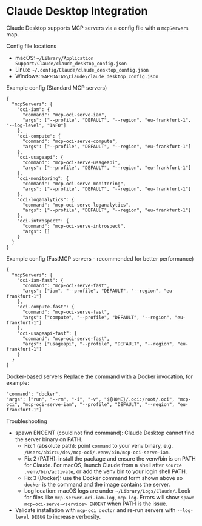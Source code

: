 # Claude Desktop Integration

Claude Desktop supports MCP servers via a config file with a `mcpServers` map.

Config file locations
- macOS: `~/Library/Application Support/Claude/claude_desktop_config.json`
- Linux: `~/.config/Claude/claude_desktop_config.json`
- Windows: `%APPDATA%\Claude\claude_desktop_config.json`

Example config (Standard MCP servers)
```
{
  "mcpServers": {
    "oci-iam": {
      "command": "mcp-oci-serve-iam",
      "args": ["--profile", "DEFAULT", "--region", "eu-frankfurt-1", "--log-level", "INFO"]
    },
    "oci-compute": {
      "command": "mcp-oci-serve-compute",
      "args": ["--profile", "DEFAULT", "--region", "eu-frankfurt-1"]
    },
    "oci-usageapi": {
      "command": "mcp-oci-serve-usageapi",
      "args": ["--profile", "DEFAULT", "--region", "eu-frankfurt-1"]
    },
    "oci-monitoring": {
      "command": "mcp-oci-serve-monitoring",
      "args": ["--profile", "DEFAULT", "--region", "eu-frankfurt-1"]
    },
    "oci-loganalytics": {
      "command": "mcp-oci-serve-loganalytics",
      "args": ["--profile", "DEFAULT", "--region", "eu-frankfurt-1"]
    },
    "oci-introspect": {
      "command": "mcp-oci-serve-introspect",
      "args": []
    }
  }
}
```

Example config (FastMCP servers - recommended for better performance)
```
{
  "mcpServers": {
    "oci-iam-fast": {
      "command": "mcp-oci-serve-fast",
      "args": ["iam", "--profile", "DEFAULT", "--region", "eu-frankfurt-1"]
    },
    "oci-compute-fast": {
      "command": "mcp-oci-serve-fast",
      "args": ["compute", "--profile", "DEFAULT", "--region", "eu-frankfurt-1"]
    },
    "oci-usageapi-fast": {
      "command": "mcp-oci-serve-fast",
      "args": ["usageapi", "--profile", "DEFAULT", "--region", "eu-frankfurt-1"]
    }
  }
}
```

Docker-based servers
Replace the command with a Docker invocation, for example:
```
"command": "docker",
"args": ["run", "--rm", "-i", "-v", "${HOME}/.oci:/root/.oci", "mcp-oci", "mcp-oci-serve-iam", "--profile", "DEFAULT", "--region", "eu-frankfurt-1"]
```

Troubleshooting
- spawn ENOENT (could not find command): Claude Desktop cannot find the server binary on PATH.
  - Fix 1 (absolute path): point `command` to your venv binary, e.g. `/Users/abirzu/dev/mcp-oci/.venv/bin/mcp-oci-serve-iam`.
  - Fix 2 (PATH): install the package and ensure the venv/bin is on PATH for Claude. For macOS, launch Claude from a shell after `source .venv/bin/activate`, or add the venv bin to your login shell PATH.
  - Fix 3 (Docker): use the Docker command form shown above so `docker` is the command and the image contains the server.
  - Log location: macOS logs are under `~/Library/Logs/Claude/`. Look for files like `mcp-server-oci-iam.log`, `mcp.log`. Errors will show `spawn mcp-oci-serve-<service> ENOENT` when PATH is the issue.
- Validate installation with `mcp-oci doctor` and re-run servers with `--log-level DEBUG` to increase verbosity.

